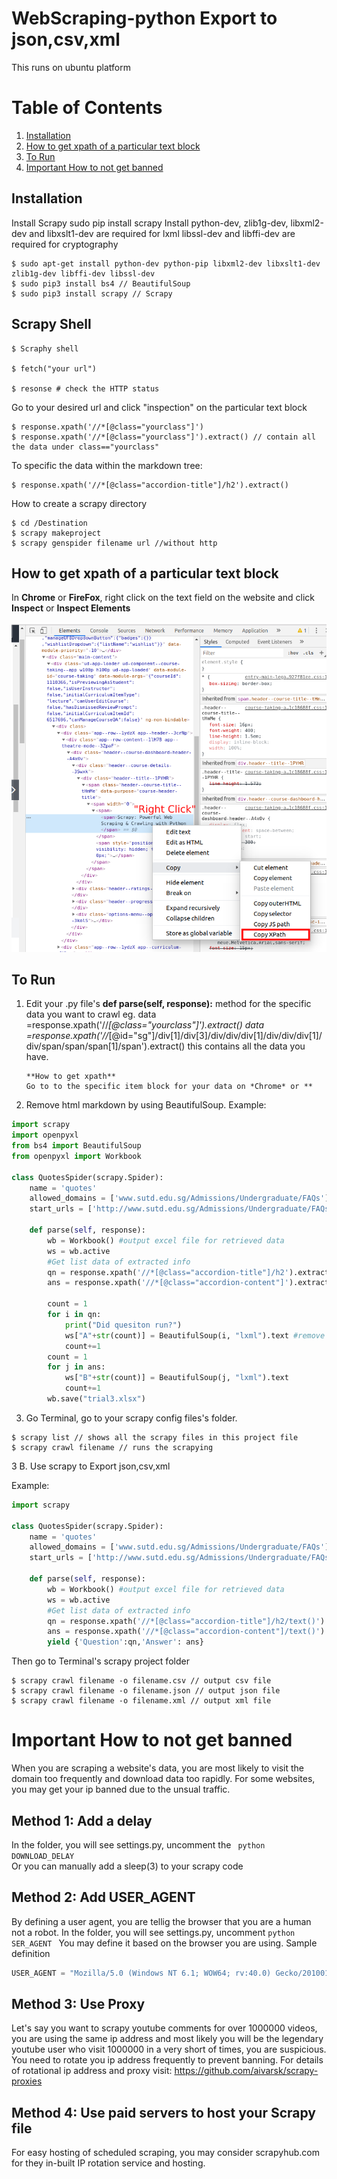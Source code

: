 # WebScraping-python Export to json,csv,xml

This runs on ubuntu platform
# Table of Contents
1. [Installation](#1)
2. [How to get xpath of a particular text block](#2)
3. [To Run](#3)
4. [Important How to not get banned](#4)

 <a name="1"></a>
## Installation
Install Scrapy 
sudo pip install scrapy 
Install 
python-dev, zlib1g-dev, libxml2-dev and libxslt1-dev are required for lxml
libssl-dev and libffi-dev are required for cryptography
```console
$ sudo apt-get install python-dev python-pip libxml2-dev libxslt1-dev zlib1g-dev libffi-dev libssl-dev
$ sudo pip3 install bs4 // BeautifulSoup
$ sudo pip3 install scrapy // Scrapy
```
## Scrapy Shell 
```console
$ Scraphy shell

$ fetch("your url")

$ resonse # check the HTTP status 
```

Go to your desired url and click "inspection" on the particular text block
```console
$ response.xpath('//*[@class="yourclass"]')
$ response.xpath('//*[@class="yourclass"]').extract() // contain all the data under class=="yourclass"
```

To specific the data within the markdown tree:
```console
$ response.xpath('//*[@class="accordion-title"]/h2').extract()
```


How to create a scrapy directory 

```console
$ cd /Destination 
$ scrapy makeproject 
$ scrapy genspider filename url //without http

```
<a name="2"></a>
## How to get xpath of a particular text block 
In **Chrome** or **FireFox**, right click on the text field on the website and click **Inspect** or **Inspect Elements** 

![image](https://github.com/gcgloven/WebScraping-python/blob/master/scrapy/quotes_spider/GetXpath.png)

<a name="3"></a>
## To Run 

1. Edit your .py file's **def parse(self, response):** method for the specific data you want to crawl 
   eg. data =response.xpath('//*[@class="yourclass"]').extract() 
       data =response.xpath('//*[@id="sg"]/div[1]/div[3]/div/div/div[1]/div/div/div[1]/div/span/span/span[1]/span').extract() 
       this contains all the data you have.
       
       **How to get xpath**
       Go to to the specific item block for your data on *Chrome* or **
       
2. Remove html markdown by using BeautifulSoup. 
Example: 
```python
import scrapy
import openpyxl
from bs4 import BeautifulSoup
from openpyxl import Workbook

class QuotesSpider(scrapy.Spider):
    name = 'quotes'
    allowed_domains = ['www.sutd.edu.sg/Admissions/Undergraduate/FAQs']
    start_urls = ['http://www.sutd.edu.sg/Admissions/Undergraduate/FAQs/']

    def parse(self, response):
        wb = Workbook() #output excel file for retrieved data 
        ws = wb.active   
        #Get list data of extracted info
        qn = response.xpath('//*[@class="accordion-title"]/h2').extract()
        ans = response.xpath('//*[@class="accordion-content"]').extract()
        
        count = 1 
        for i in qn:
            print("Did quesiton run?")
            ws["A"+str(count)] = BeautifulSoup(i, "lxml").text #remove html markdown syntax
            count+=1
        count = 1
        for j in ans:
            ws["B"+str(count)] = BeautifulSoup(j, "lxml").text
            count+=1
        wb.save("trial3.xlsx")
```


3. Go Terminal, go to your scrapy config files's folder. 

```console
$ scrapy list // shows all the scrapy files in this project file 
$ scrapy crawl filename // runs the scrapying 
```

3 B. Use scrapy to Export json,csv,xml

Example: 
```python
import scrapy

class QuotesSpider(scrapy.Spider):
    name = 'quotes'
    allowed_domains = ['www.sutd.edu.sg/Admissions/Undergraduate/FAQs']
    start_urls = ['http://www.sutd.edu.sg/Admissions/Undergraduate/FAQs/']

    def parse(self, response):
        wb = Workbook() #output excel file for retrieved data 
        ws = wb.active   
        #Get list data of extracted info
        qn = response.xpath('//*[@class="accordion-title"]/h2/text()').extract() // instead of using bs4 text() works fine as well
        ans = response.xpath('//*[@class="accordion-content"]/text()').extract()
        yield {'Question':qn,'Answer': ans}

```
Then go to Terminal's scrapy project folder
```console 
$ scrapy crawl filename -o filename.csv // output csv file 
$ scrapy crawl filename -o filename.json // output json file 
$ scrapy crawl filename -o filename.xml // output xml file 
```
<a name="4"></a>
# Important How to not get banned 
When you are scraping a website's data, you are most likely to visit the domain too frequently and download data too rapidly. For some websites, you may get your ip banned due to the unsual traffic.

## Method 1: Add a delay 
In the folder, you will see settings.py, uncomment the ``` python DOWNLOAD_DELAY```  
Or you can manually add a sleep(3) to your scrapy code

## Method 2: Add USER_AGENT
By defining a user agent, you are tellig the browser that you are a human not a robot.
In the folder, you will see settings.py, uncomment  ```python SER_AGENT ``` You may define it based on the browser you are using.
Sample definition 
```python
USER_AGENT = "Mozilla/5.0 (Windows NT 6.1; WOW64; rv:40.0) Gecko/20100101 Firefox/40.1" 
```

## Method 3: Use Proxy
Let's say you want to scrapy youtube comments for over 1000000 videos, you are using the same ip address and most likely you will be the legendary youtube user who visit 1000000 in a very short of times, you are suspicious.
You need to rotate you ip address frequently to prevent banning. For details of rotational ip address and proxy visit:  https://github.com/aivarsk/scrapy-proxies

## Method 4: Use paid servers to host your Scrapy file
For easy hosting of scheduled scraping, you may consider scrapyhub.com for they in-built IP rotation service and hosting.
